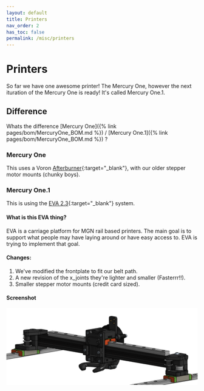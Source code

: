 ```yaml
---
layout: default
title: Printers
nav_order: 2
has_toc: false
permalink: /misc/printers
---
```


# Printers
So far we have one awesome printer! The Mercury One, however the next ituration of the Mercury One is ready! It's called Mercury One.1.

## Difference
Whats the difference [Mercury One]({% link pages/bom/MercuryOne_BOM.md %}) / [Mercury One.1]({% link pages/bom/MercuryOne_BOM.md %}) ?


### Mercury One
This uses a Voron [Afterburner](https://github.com/VoronDesign/Voron-Afterburner){:target="_blank"}, with our older stepper motor mounts (chunky boys).

### Mercury One.1
This is using the [EVA 2.3](https://main.eva-3d.page/){:target="_blank"} system. 
#### What is this EVA thing?
EVA is a carriage platform for MGN rail based printers. The main goal is to support what people may have laying around or have easy access to. EVA is trying to implement that goal.

#### Changes:
1. We've modified the frontplate to fit our belt path.
2. A new revision of the x_joints they're lighter and smaller (Fasterrr!!).
3. Smaller stepper motor mounts (credit card sized).

#### Screenshot
![Overview EVA 2.3 Gantry](assets/img/printer/gantry.png)